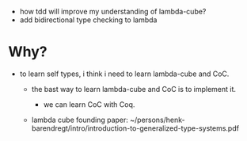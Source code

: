 - how tdd will improve my understanding of lambda-cube?
- add bidirectional type checking to lambda

# Why?

- to learn self types, i think i need to learn lambda-cube and CoC.

  - the bast way to learn lambda-cube and CoC is to implement it.

    - we can learn CoC with Coq.

  - lambda cube founding paper: ~/persons/henk-barendregt/intro/introduction-to-generalized-type-systems.pdf
